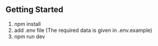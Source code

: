 ## Getting Started

1. npm install
2. add .env file (The required data is given in .env.example)
3. npm run dev

